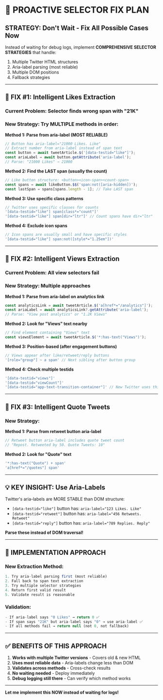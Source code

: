 # 🔧 PROACTIVE SELECTOR FIX PLAN

## **STRATEGY: Don't Wait - Fix All Possible Cases Now**

Instead of waiting for debug logs, implement **COMPREHENSIVE SELECTOR STRATEGIES** that handle:
1. Multiple Twitter HTML structures
2. Aria-label parsing (most reliable)
3. Multiple DOM positions
4. Fallback strategies

---

## 🎯 **FIX #1: Intelligent Likes Extraction**

### **Current Problem**: Selector finds wrong span with "21K"

### **New Strategy**: Try MULTIPLE methods in order:

**Method 1: Parse from aria-label (MOST RELIABLE)**
```typescript
// Button has aria-label="21000 Likes. Like"
// Extract number from aria-label instead of span text
const button = await tweetArticle.$('[data-testid="like"]');
const ariaLabel = await button.getAttribute('aria-label');
// Parse: "21000 Likes" → 21000
```

**Method 2: Find the LAST span (usually the count)**
```typescript
// Like button structure: <button><icon-span><count-span>
const spans = await likeButton.$$('span:not([aria-hidden])');
const lastSpan = spans[spans.length - 1]; // Take LAST span
```

**Method 3: Use specific class patterns**
```typescript
// Twitter uses specific classes for counts
'[data-testid="like"] span[class*="count"]'
'[data-testid="like"] span[dir="ltr"]' // Count spans have dir="ltr"
```

**Method 4: Exclude icon spans**
```typescript
// Icon spans are usually small and have specific styles
'[data-testid="like"] span:not([style*="1.25em"])'
```

---

## 🎯 **FIX #2: Intelligent Views Extraction**

### **Current Problem**: All view selectors fail

### **New Strategy**: Multiple approaches

**Method 1: Parse from aria-label on analytics link**
```typescript
const analyticsLink = await tweetArticle.$('a[href*="/analytics"]');
const ariaLabel = await analyticsLink?.getAttribute('aria-label');
// Parse: "View post analytics" or "1.2K Views"
```

**Method 2: Look for "Views" text nearby**
```typescript
// Find element containing "Views" text
const viewsElement = await tweetArticle.$('*:has-text("Views")');
```

**Method 3: Position-based (after engagement buttons)**
```typescript
// Views appear after like/retweet/reply buttons
'[role="group"] ~ a span' // Next sibling after button group
```

**Method 4: Check multiple testids**
```typescript
'[data-testid="views"]'
'[data-testid="viewCount"]'  
'[data-testid="app-text-transition-container"]' // New Twitter uses this
```

---

## 🎯 **FIX #3: Intelligent Quote Tweets**

### **New Strategy**:

**Method 1: Parse from retweet button aria-label**
```typescript
// Retweet button aria-label includes quote tweet count
// "Repost. Retweeted by 50. Quote Tweets: 10"
```

**Method 2: Look for "Quote" text**
```typescript
'*:has-text("Quote") + span'
'a[href*="/quotes"] span'
```

---

## 💡 **KEY INSIGHT: Use Aria-Labels**

Twitter's aria-labels are MORE STABLE than DOM structure:
- `[data-testid="like"]` button has: `aria-label="123 Likes. Like"`
- `[data-testid="retweet"]` button has: `aria-label="456 Retweets. Retweet"`
- `[data-testid="reply"]` button has: `aria-label="789 Replies. Reply"`

**Parse these instead of DOM traversal!**

---

## 🚀 **IMPLEMENTATION APPROACH**

### **New Extraction Method**:
```typescript
1. Try aria-label parsing first (most reliable)
2. Fall back to span text extraction
3. Try multiple selector strategies
4. Return first valid result
5. Validate result is reasonable
```

### **Validation**:
```typescript
- If aria-label says "0 Likes" → return 0 ✅
- If span says "21K" but aria-label says "0" → use aria-label ✅
- If all methods fail → return null (not 0, not fallback)
```

---

## ✅ **BENEFITS OF THIS APPROACH**

1. **Works with multiple Twitter versions** - Covers old & new HTML
2. **Uses most reliable data** - Aria-labels change less than DOM
3. **Validates across methods** - Cross-check results
4. **No waiting needed** - Deploy immediately
5. **Debug logging still there** - Can verify which method works

---

**Let me implement this NOW instead of waiting for logs!**

